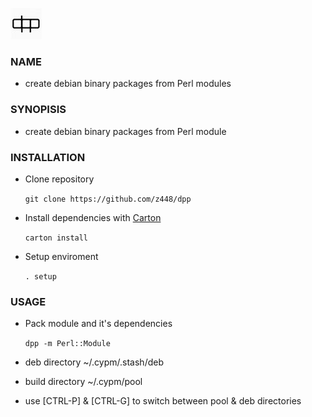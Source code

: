 ![dpp logo](assets/logo50x50.jpg)

### NAME

- create debian binary packages from Perl modules

### SYNOPISIS

- create debian binary packages from Perl module

### INSTALLATION

- Clone repository

    `git clone https://github.com/z448/dpp`

- Install dependencies with [Carton](https://metacpan.org/pod/Carton)

    `carton install`

- Setup enviroment

    `. setup`

### USAGE

- Pack module and it's dependencies 

    `dpp -m Perl::Module`
    

- deb directory ~/.cypm/.stash/deb
- build directory ~/.cypm/pool
- use [CTRL-P] & [CTRL-G] to switch between pool & deb directories



